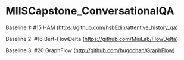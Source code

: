 # MIISCapstone_ConversationalQA
Baseline 1: #15 HAM (https://github.com/hsbEdin/attentive_history_qa)

Baseline 2: #16 Bert-FlowDelta (https://github.com/MiuLab/FlowDelta)

Baseline 3: #20 GraphFlow (http://github.com/hugochan/GraphFlow)
